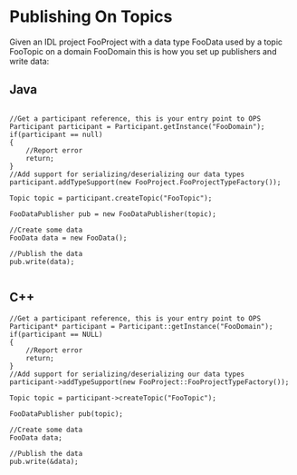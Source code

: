 # Publishing On Topics #

Given an IDL project FooProject with a data type FooData used by a topic FooTopic on a domain FooDomain this is how you set up publishers and write data:


## Java ##


```

//Get a participant reference, this is your entry point to OPS
Participant participant = Participant.getInstance("FooDomain");
if(participant == null)
{
    //Report error
    return;
}
//Add support for serializing/deserializing our data types
participant.addTypeSupport(new FooProject.FooProjectTypeFactory());

Topic topic = participant.createTopic("FooTopic");

FooDataPublisher pub = new FooDataPublisher(topic);

//Create some data
FooData data = new FooData();

//Publish the data
pub.write(data);


```



## C++ ##

```
//Get a participant reference, this is your entry point to OPS
Participant* participant = Participant::getInstance("FooDomain");
if(participant == NULL)
{
    //Report error
    return;
}
//Add support for serializing/deserializing our data types
participant->addTypeSupport(new FooProject::FooProjectTypeFactory());

Topic topic = participant->createTopic("FooTopic");

FooDataPublisher pub(topic);

//Create some data
FooData data;

//Publish the data
pub.write(&data);

```

